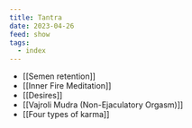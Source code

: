 ```yaml
---
title: Tantra
date: 2023-04-26
feed: show
tags:
  - index
---
```


- [[Semen retention]]
- [[Inner Fire Meditation]]
- [[Desires]]
- [[Vajroli Mudra (Non-Ejaculatory Orgasm)]]
- [[Four types of karma]]